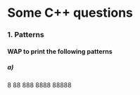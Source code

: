 # Some C++ questions  
### 1. Patterns 
#### WAP to print the following patterns 
##### a) 
8
88
888
8888
88888
